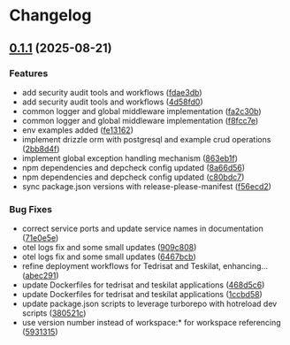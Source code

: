 # Changelog

## [0.1.1](https://github.com/amel-tech/madrasah-backend/compare/teskilat-v0.1.0...teskilat-v0.1.1) (2025-08-21)


### Features

* add security audit tools and workflows ([fdae3db](https://github.com/amel-tech/madrasah-backend/commit/fdae3db2bd25a54f3b8c002b71f2dab1363735d6))
* add security audit tools and workflows ([4d58fd0](https://github.com/amel-tech/madrasah-backend/commit/4d58fd04e28d85855dafc1d3a56489d552f137aa))
* common logger and global middleware implementation ([fa2c30b](https://github.com/amel-tech/madrasah-backend/commit/fa2c30bbf9989b6c655732b2fc69a5ccfcda48b9))
* common logger and global middleware implementation ([f8fcc7e](https://github.com/amel-tech/madrasah-backend/commit/f8fcc7e0affa55fd3267d94930b84d57768a00cd))
* env examples added ([fe13162](https://github.com/amel-tech/madrasah-backend/commit/fe13162e80177bb31ffaa555df66ab5191415c4d))
* implement drizzle orm with postgresql and example crud operations ([2bb8d4f](https://github.com/amel-tech/madrasah-backend/commit/2bb8d4fdd85a4a6eca86c845009032d84c935d60))
* implement global exception handling mechanism ([863eb1f](https://github.com/amel-tech/madrasah-backend/commit/863eb1f3044a4fdf35ecfdbc6096349f38f3d39c))
* npm dependencies and depcheck config updated ([8a66d56](https://github.com/amel-tech/madrasah-backend/commit/8a66d56a84b46998ea6861fcb1d71140717978f5))
* npm dependencies and depcheck config updated ([c80bdc7](https://github.com/amel-tech/madrasah-backend/commit/c80bdc793baba536f1e42f573d1b29b8b1a76d78))
* sync package.json versions with release-please-manifest ([f56ecd2](https://github.com/amel-tech/madrasah-backend/commit/f56ecd20b016020e3b45000eb64f9534e1c85454))


### Bug Fixes

* correct service ports and update service names in documentation ([71e0e5e](https://github.com/amel-tech/madrasah-backend/commit/71e0e5ec49aef6ead588cca6d2357ca3be66fe59))
* otel logs fix and some small updates ([909c808](https://github.com/amel-tech/madrasah-backend/commit/909c80872a2dc7b3d105976970795805260d03a9))
* otel logs fix and some small updates ([6467bcb](https://github.com/amel-tech/madrasah-backend/commit/6467bcb30f71058972c12f7ab2ce8a5834b76706))
* refine deployment workflows for Tedrisat and Teskilat, enhancing… ([abec291](https://github.com/amel-tech/madrasah-backend/commit/abec29120f989022fc7ba3447617aa8da8578068))
* update Dockerfiles for tedrisat and teskilat applications ([468d5c6](https://github.com/amel-tech/madrasah-backend/commit/468d5c62d44a115beb1f035d8ef751792f3e7f1c))
* update Dockerfiles for tedrisat and teskilat applications ([1ccbd58](https://github.com/amel-tech/madrasah-backend/commit/1ccbd580205da2a371d952729b3e7f1a21182834))
* update package.json scripts to leverage turborepo with hotreload dev scripts ([380521c](https://github.com/amel-tech/madrasah-backend/commit/380521c71d4512aca5102381a482961088709806))
* use version number instead of workspace:* for workspace referencing ([5931315](https://github.com/amel-tech/madrasah-backend/commit/59313155d1a598dfa7f61b275ffb028198425373))

